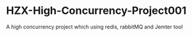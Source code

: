 # HZX-High-Concurrency-Project001
A high concurrency project which using redis, rabbitMQ and Jemter tool
